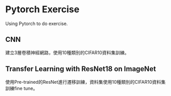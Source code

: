 <h1>Pytorch Exercise</h1>
<p>Using Pytorch to do exercise. </p>

<h2>CNN</h2>
<p>建立3層卷積神經網路，使用10種類別的CIFAR10資料集訓練。</p>

<h2>Transfer Learning with ResNet18 on ImageNet</h2>
<p>使用Pre-trained的ResNet進行遷移訓練，資料集使用10種類別的CIFAR10資料集訓練fine tune。</p>
